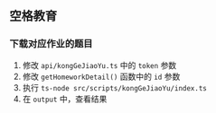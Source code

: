 ## 空格教育

### 下载对应作业的题目

1. 修改 `api/kongGeJiaoYu.ts` 中的 `token` 参数
2. 修改 `getHomeworkDetail()` 函数中的 `id` 参数
3. 执行 `ts-node src/scripts/kongGeJiaoYu/index.ts`
4. 在 `output` 中，查看结果
